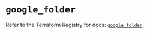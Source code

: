 # `google_folder`

Refer to the Terraform Registry for docs: [`google_folder`](https://registry.terraform.io/providers/hashicorp/google-beta/6.41.0/docs/resources/google_folder).
